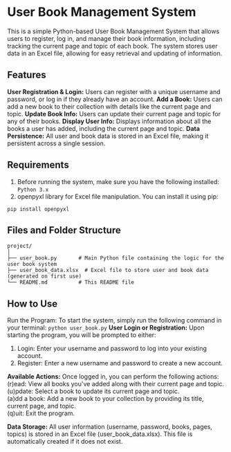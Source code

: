 # User Book Management System
This is a simple Python-based User Book Management System that allows users to register, log in, and manage their book information, 
including tracking the current page and topic of each book. The system stores user data in an Excel file, allowing for easy retrieval and updating of information.

## Features
**User Registration & Login:** Users can register with a unique username and password, or log in if they already have an account.
**Add a Book:** Users can add a new book to their collection with details like the current page and topic.
**Update Book Info:** Users can update their current page and topic for any of their books.
**Display User Info:** Displays information about all the books a user has added, including the current page and topic.
**Data Persistence:** All user and book data is stored in an Excel file, making it persistent across a single session.

## Requirements
1. Before running the system, make sure you have the following installed:
`Python 3.x`
2. openpyxl library for Excel file manipulation. You can install it using pip:
```
pip install openpyxl
```

## Files and Folder Structure
```
project/
│
├── user_book.py       # Main Python file containing the logic for the user book system
├── user_book_data.xlsx  # Excel file to store user and book data (generated on first use)
└── README.md          # This README file
```

## How to Use
Run the Program: To start the system, simply run the following command in your terminal:
`python user_book.py`
**User Login or Registration:** Upon starting the program, you will be prompted to either:
1. Login: Enter your username and password to log into your existing account. <br>
2. Register: Enter a new username and password to create a new account. <br>

**Available Actions:** Once logged in, you can perform the following actions: 
(r)ead: View all books you've added along with their current page and topic. <br>
(u)pdate: Select a book to update its current page and topic. <br>
(a)dd a book: Add a new book to your collection by providing its title, current page, and topic.<br>
(q)uit: Exit the program.<br>

**Data Storage:** All user information (username, password, books, pages, topics) is stored in an Excel file (user_book_data.xlsx). This file is automatically created if it does not exist.
